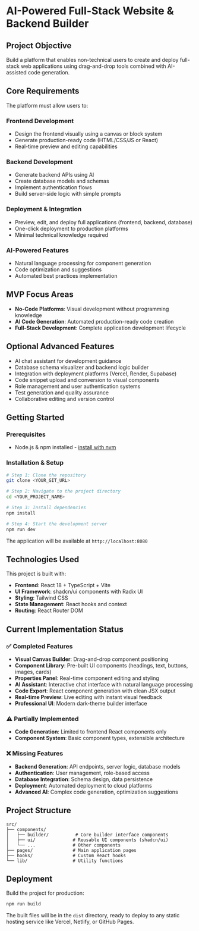 # AI-Powered Full-Stack Website & Backend Builder

## Project Objective

Build a platform that enables non-technical users to create and deploy full-stack web applications using drag-and-drop tools combined with AI-assisted code generation.

## Core Requirements

The platform must allow users to:

### Frontend Development
- Design the frontend visually using a canvas or block system
- Generate production-ready code (HTML/CSS/JS or React)
- Real-time preview and editing capabilities

### Backend Development  
- Generate backend APIs using AI
- Create database models and schemas
- Implement authentication flows
- Build server-side logic with simple prompts

### Deployment & Integration
- Preview, edit, and deploy full applications (frontend, backend, database)
- One-click deployment to production platforms
- Minimal technical knowledge required

### AI-Powered Features
- Natural language processing for component generation
- Code optimization and suggestions
- Automated best practices implementation

## MVP Focus Areas

- **No-Code Platforms**: Visual development without programming knowledge
- **AI Code Generation**: Automated production-ready code creation  
- **Full-Stack Development**: Complete application development lifecycle

## Optional Advanced Features

- AI chat assistant for development guidance
- Database schema visualizer and backend logic builder
- Integration with deployment platforms (Vercel, Render, Supabase)
- Code snippet upload and conversion to visual components
- Role management and user authentication systems
- Test generation and quality assurance
- Collaborative editing and version control

## Getting Started

### Prerequisites

- Node.js & npm installed - [install with nvm](https://github.com/nvm-sh/nvm#installing-and-updating)

### Installation & Setup

```sh
# Step 1: Clone the repository
git clone <YOUR_GIT_URL>

# Step 2: Navigate to the project directory
cd <YOUR_PROJECT_NAME>

# Step 3: Install dependencies
npm install

# Step 4: Start the development server
npm run dev
```

The application will be available at `http://localhost:8080`

## Technologies Used

This project is built with:

- **Frontend**: React 18 + TypeScript + Vite
- **UI Framework**: shadcn/ui components with Radix UI
- **Styling**: Tailwind CSS
- **State Management**: React hooks and context
- **Routing**: React Router DOM

## Current Implementation Status

### ✅ Completed Features
- **Visual Canvas Builder**: Drag-and-drop component positioning
- **Component Library**: Pre-built UI components (headings, text, buttons, images, cards)
- **Properties Panel**: Real-time component editing and styling
- **AI Assistant**: Interactive chat interface with natural language processing
- **Code Export**: React component generation with clean JSX output
- **Real-time Preview**: Live editing with instant visual feedback
- **Professional UI**: Modern dark-theme builder interface

### ⚠️ Partially Implemented
- **Code Generation**: Limited to frontend React components only
- **Component System**: Basic component types, extensible architecture

### ❌ Missing Features  
- **Backend Generation**: API endpoints, server logic, database models
- **Authentication**: User management, role-based access
- **Database Integration**: Schema design, data persistence
- **Deployment**: Automated deployment to cloud platforms
- **Advanced AI**: Complex code generation, optimization suggestions

## Project Structure

```
src/
├── components/
│   ├── builder/          # Core builder interface components
│   ├── ui/              # Reusable UI components (shadcn/ui)
│   └── ...              # Other components
├── pages/               # Main application pages
├── hooks/               # Custom React hooks
└── lib/                 # Utility functions
```

## Deployment

Build the project for production:

```sh
npm run build
```

The built files will be in the `dist` directory, ready to deploy to any static hosting service like Vercel, Netlify, or GitHub Pages.
